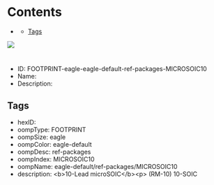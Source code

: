 



Contents
========

* [](#)
	* [Tags](#tags)
  
![][im]
# 

- ID: FOOTPRINT-eagle-eagle-default-ref-packages-MICROSOIC10
- Name: 
- Description: 

## Tags

- hexID: 
- oompType: FOOTPRINT
- oompSize: eagle
- oompColor: eagle-default
- oompDesc: ref-packages
- oompIndex: MICROSOIC10
- oompName: eagle-default/ref-packages/MICROSOIC10
- description: &lt;b&gt;10-Lead microSOIC&lt;/b&gt;&lt;p&gt;&#xD;
(RM-10) 10-SOIC



[im]: image.png
